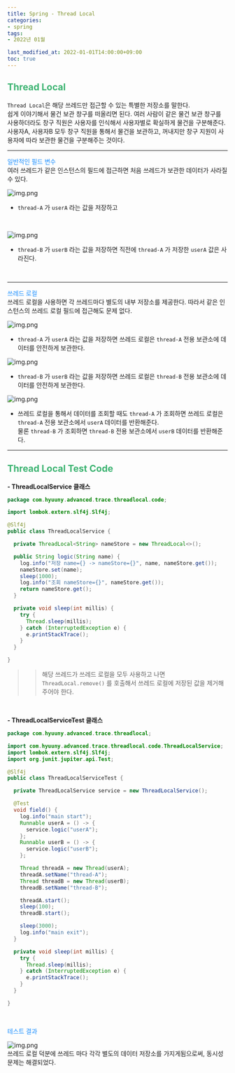```yaml
---
title: Spring - Thread Local
categories:
- spring
tags: 
- 2022년 01월

last_modified_at: 2022-01-01T14:00:00+09:00
toc: true
---
```


## <span style="color:MediumSeaGreen">Thread Local</span>
`Thread Local`은 해당 쓰레드만 접근할 수 있는 특별한 저장소를 말한다.  
쉽게 이야기해서 물건 보관 창구를 떠올리면 된다. 여러 사람이 같은 물건 보관 창구를 사용하더라도 창구 직원은 사용자를 인식해서 사용자별로 확실하게 물건을 구분해준다.  
사용자A, 사용자B 모두 창구 직원을 통해서 물건을 보관하고, 꺼내지만 창구 지원이 사용자에 따라 보관한 물건을 구분해주는 것이다.

***

<span style="color:DodgerBlue">일반적인 필드 변수</span>  
여러 쓰레드가 같은 인스턴스의 필드에 접근하면 처음 쓰레드가 보관한 데이터가 사라질 수 있다.  

![img.png](/assets/images/spring/threadlocal1.png)  
- `thread-A` 가 `userA` 라는 값을 저장하고  
<br>

![img.png](/assets/images/spring/threadlocal2.png)  
- `thread-B` 가 `userB` 라는 값을 저장하면 직전에 `thread-A` 가 저장한 `userA` 값은 사라진다.  
<br>

***

<span style="color:DodgerBlue">쓰레드 로컬</span>  
쓰레드 로컬을 사용하면 각 쓰레드마다 별도의 내부 저장소를 제공한다. 따라서 같은 인스턴스의 쓰레드 로컬 필드에 접근해도 문제 없다.  

![img.png](/assets/images/spring/threadlocal3.png)  
- `thread-A` 가 `userA` 라는 값을 저장하면 쓰레드 로컬은 `thread-A` 전용 보관소에 데이터를 안전하게 보관한다.  

![img.png](/assets/images/spring/threadlocal4.png)  
- `thread-B` 가 `userB` 라는 값을 저장하면 쓰레드 로컬은 `thread-B` 전용 보관소에 데이터를 안전하게 보관한다.  

![img.png](/assets/images/spring/threadlocal5.png)  
- 쓰레드 로컬을 통해서 데이터를 조회할 때도 `thread-A` 가 조회하면 쓰레드 로컬은 `thread-A` 전용 보관소에서 `userA` 데이터를 반환해준다.  
물론 `thread-B` 가 조회하면 `thread-B` 전용 보관소에서 `userB` 데이터를 반환해준다.

***

## <span style="color:MediumSeaGreen">Thread Local Test Code</span>

**- ThreadLocalService 클래스**
```java
package com.hyuuny.advanced.trace.threadlocal.code;

import lombok.extern.slf4j.Slf4j;

@Slf4j
public class ThreadLocalService {

  private ThreadLocal<String> nameStore = new ThreadLocal<>();

  public String logic(String name) {
    log.info("저장 name={} -> nameStore={}", name, nameStore.get());
    nameStore.set(name);
    sleep(1000);
    log.info("조회 nameStore={}", nameStore.get());
    return nameStore.get();
  }

  private void sleep(int millis) {
    try {
      Thread.sleep(millis);
    } catch (InterruptedException e) {
      e.printStackTrace();
    }
  }

}
```

>> 해당 쓰레드가 쓰레드 로컬을 모두 사용하고 나면 `ThreadLocal.remove()` 를 호출해서 쓰레드 로컬에
저장된 값을 제거해주어야 한다.  
<br>

**- ThreadLocalServiceTest 클래스**
```java
package com.hyuuny.advanced.trace.threadlocal;

import com.hyuuny.advanced.trace.threadlocal.code.ThreadLocalService;
import lombok.extern.slf4j.Slf4j;
import org.junit.jupiter.api.Test;

@Slf4j
public class ThreadLocalServiceTest {

  private ThreadLocalService service = new ThreadLocalService();

  @Test
  void field() {
    log.info("main start");
    Runnable userA = () -> {
      service.logic("userA");
    };
    Runnable userB = () -> {
      service.logic("userB");
    };

    Thread threadA = new Thread(userA);
    threadA.setName("thread-A");
    Thread threadB = new Thread(userB);
    threadB.setName("thread-B");

    threadA.start();
    sleep(100);
    threadB.start();

    sleep(3000);
    log.info("main exit");
  }

  private void sleep(int millis) {
    try {
      Thread.sleep(millis);
    } catch (InterruptedException e) {
      e.printStackTrace();
    }
  }

}
```
<br>

<span style="color:DodgerBlue">테스트 결과</span>  

![img.png](/assets/images/spring/threadlocal-test-code.png)  
쓰레드 로컬 덕분에 쓰레드 마다 각각 별도의 데이터 저장소를 가지게됨으로써, 동시성 문제는 해결되었다.